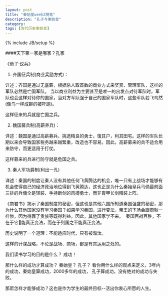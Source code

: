 ```yaml
---
layout: post
title: "秦始皇week2随笔"
description: "孔子与秦始皇"
category:
tags: [古代历史秦始皇]
---
```

{% include JB/setup %}

####天下第一家是哪家？孔家


《荀子·议兵》


1. 齐国征兵制(商业奖励方式)：

详述：齐国是通过无底薪，根据杀人取首数的商业方式来奖赏、管理军队，这样的军队必然是亡国军队。
当以商业利益为主要甚至是唯一的出发点对待军队时，军队也会这样对待你的国家，当对方军队强于自己的国家军队时，这些军队若飞鸟然(像鸟一样成群的被吓跑)。

这样征来的兵就是亡国之兵。

2. 魏国募兵制(高薪养兵)：

详述：魏国是通过高薪募兵，挑选精良的勇士，復其户，利其田宅。这样的军队长期以来会导致国家税务越来越繁重，改造也不容易。因此，高薪募来的兵不适合用来防守，而更适用于打仗。

这样募来的兵进行防守就是危国之兵。

3. 秦人军功爵制(利出一孔)

详述：秦国的制度让秦人没有其他任何飞黄腾达的机会，唯一只有上战场才能够有机会使得自己的经济政治地位得到飞黄腾达，这也正是为什么秦始皇兵马俑最前面三排的兵俑全是轻装、手持断剑的肉搏勇士，而非胄甲长剑精装上阵。

《商君书》揭示了秦国制度的秘密，但这也是其他六国所知道秦国强盛的秘密，那为什么其他国家没有学习秦国？如果学习秦国，进行变法，帝王的下场会跟商鞅一样惨，因为得罪了贵族等既得利益，因此，其他国家学不来。 
秦国百战百胜，不在于它能真正变法，而在于列国之不能真正变法。

历史说明了一个道理：不能适应时代，只有被淘汰。


这样的计谋战略，不论是战场、商场，都是有其运用之处的。
    
    
我们读书学习的目的是什么？ 成功！

那什么样的成功才算成功？ 秦始皇？ 孔子？ 看你用什么样的观点来定义，3年内的成功，秦始皇算成功，2000多年的成功， 孔子算成功，没有绝对的成功与失败。
  
那麽怎样才能够成功？这也是作为学生的最终目标--活出你衷心所愿的人生。
  
  
  
